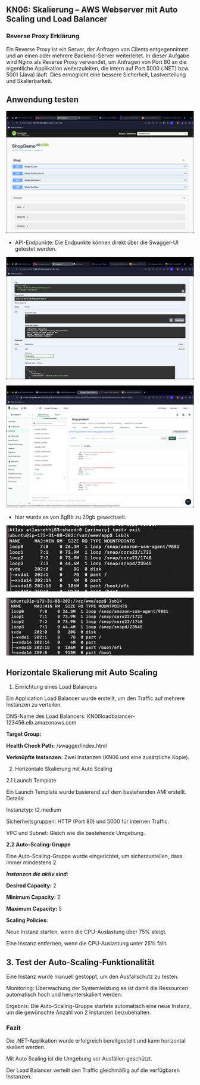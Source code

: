 ## KN06: Skalierung – AWS Webserver mit Auto Scaling und Load Balancer

###  Reverse Proxy Erklärung
Ein Reverse Proxy ist ein Server, der Anfragen von Clients entgegennimmt und an einen oder mehrere Backend-Server weiterleitet. In dieser Aufgabe wird Nginx als Reverse Proxy verwendet, um Anfragen von Port 80 an die eigentliche Applikation weiterzuleiten, die intern auf Port 5000 (.NET) bzw. 5001 (Java) läuft. Dies ermöglicht eine bessere Sicherheit, Lastverteilung und Skalierbarkeit.

## Anwendung testen
![alt text](<Bildschirmfoto 2025-01-29 um 12.39.49.png>)

- API-Endpunkte: Die Endpunkte können direkt über die Swagger-UI getestet werden.

![alt text](<Bildschirmfoto 2025-01-29 um 18.24.02.png>)

![alt text](<Bildschirmfoto 2025-01-31 um 15.29.57.png>)

- hier wurde es von 8gBb zu 20gb gewechselt.

![alt text](<Bildschirmfoto 2025-01-29 um 18.25.34.png>) 

![alt text](<Bildschirmfoto 2025-01-29 um 18.28.42.png>)



## Horizontale Skalierung mit Auto Scaling

1. Einrichtung eines Load Balancers

Ein Application Load Balancer wurde erstellt, um den Traffic auf mehrere Instanzen zu verteilen.

DNS-Name des Load Balancers: KN06loadbalancer-123456.elb.amazonaws.com

**Target Group:**

**Health Check Path:** /swagger/index.html

**Verknüpfte Instanzen:** Zwei Instanzen (KN06 und eine zusätzliche Kopie).

2. Horizontale Skalierung mit Auto Scaling

2.1 Launch Template

Ein Launch Template wurde basierend auf dem bestehenden AMI erstellt.
Details:

Instanztyp: t2.medium

Sicherheitsgruppen: HTTP (Port 80) und 5000 für internen Traffic.

VPC und Subnet: Gleich wie die bestehende Umgebung.

**2.2 Auto-Scaling-Gruppe**

Eine Auto-Scaling-Gruppe wurde eingerichtet, um sicherzustellen, dass immer mindestens 2 

***Instanzen die aktiv sind:***

**Desired Capacity:** 2

**Minimum Capacity:** 2

**Maximum Capacity:** 5

**Scaling Policies:**

Neue Instanz starten, wenn die CPU-Auslastung über 75% steigt.

Eine Instanz entfernen, wenn die CPU-Auslastung unter 25% fällt.

## 3. Test der Auto-Scaling-Funktionalität

Eine Instanz wurde manuell gestoppt, um den Ausfallschutz zu testen.

Monitoring: Überwachung der Systemleistung es ist damit die Ressourcen automatisch hoch und herunterskaliert werden.

Ergebnis: Die Auto-Scaling-Gruppe startete automatisch eine neue Instanz, um die gewünschte Anzahl von 2 Instanzen beizubehalten.

### Fazit
Die .NET-Applikation wurde erfolgreich bereitgestellt und kann horizontal skaliert werden.

Mit Auto Scaling ist die Umgebung vor Ausfällen geschützt.

Der Load Balancer verteilt den Traffic gleichmäßig auf die verfügbaren Instanzen.